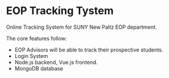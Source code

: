 # EOP Tracking Tystem
Online Tracking System for SUNY New Paltz EOP department.

The core features follow:
- EOP Advisors will be able to track their prospective students.
- Login System
- Node.js backend, Vue.js frontend.
- MongoDB database
